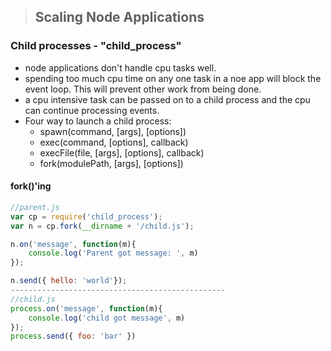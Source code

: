 > ## Scaling Node Applications

### Child processes - "child_process"
- node applications don't handle cpu tasks well.
- spending too much cpu time on any one task in a noe app will block the event loop. This will prevent other work from being done. 
- a cpu intensive task can be passed on to a child process and the cpu can continue processing events.
- Four way to launch a child process:
    * spawn(command, [args], [options])
    * exec(command, [options], callback)
    * execFile(file, [args], [options], callback)
    * fork(modulePath, [args], [options])

#### fork()'ing
```javascript
//parent.js
var cp = require('child_process');
var n = cp.fork(__dirname + '/child.js');

n.on('message', function(m){
    console.log('Parent got message: ', m)
});

n.send({ hello: 'world'});
------------------------------------------------
//child.js
process.on('message', function(m){
    console.log('child got message', m)
});
process.send({ foo: 'bar' })
```